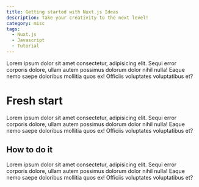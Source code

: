 ```yaml
---
title: Getting started with Nuxt.js Ideas
description: Take your creativity to the next level!
category: misc
tags:
  - Nuxt.js
  - Javascript
  - Tutorial
---
```


Lorem ipsum dolor sit amet consectetur, adipisicing elit. Sequi
error corporis dolore, ullam autem possimus dolorum dolor nihil
nulla! Eaque nemo saepe doloribus mollitia quos ex! Officiis
voluptates voluptatibus et?

<!--more-->

# Fresh start

Lorem ipsum dolor sit amet consectetur, adipisicing elit. Sequi
error corporis dolore, ullam autem possimus dolorum dolor nihil
nulla! Eaque nemo saepe doloribus mollitia quos ex! Officiis
voluptates voluptatibus et?

## How to do it

Lorem ipsum dolor sit amet consectetur, adipisicing elit. Sequi
error corporis dolore, ullam autem possimus dolorum dolor nihil
nulla! Eaque nemo saepe doloribus mollitia quos ex! Officiis
voluptates voluptatibus et?
